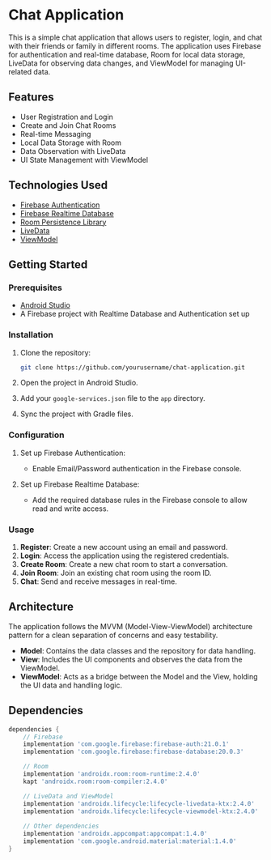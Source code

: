 # Chat Application

This is a simple chat application that allows users to register, login, and chat with their friends or family in different rooms. The application uses Firebase for authentication and real-time database, Room for local data storage, LiveData for observing data changes, and ViewModel for managing UI-related data.

## Features

- User Registration and Login
- Create and Join Chat Rooms
- Real-time Messaging
- Local Data Storage with Room
- Data Observation with LiveData
- UI State Management with ViewModel

## Technologies Used

- [Firebase Authentication](https://firebase.google.com/docs/auth)
- [Firebase Realtime Database](https://firebase.google.com/docs/database)
- [Room Persistence Library](https://developer.android.com/training/data-storage/room)
- [LiveData](https://developer.android.com/topic/libraries/architecture/livedata)
- [ViewModel](https://developer.android.com/topic/libraries/architecture/viewmodel)

## Getting Started

### Prerequisites

- [Android Studio](https://developer.android.com/studio)
- A Firebase project with Realtime Database and Authentication set up

### Installation

1. Clone the repository:
    ```sh
    git clone https://github.com/yourusername/chat-application.git
    ```
2. Open the project in Android Studio.

3. Add your `google-services.json` file to the `app` directory.

4. Sync the project with Gradle files.

### Configuration

1. Set up Firebase Authentication:
    - Enable Email/Password authentication in the Firebase console.

2. Set up Firebase Realtime Database:
    - Add the required database rules in the Firebase console to allow read and write access.

### Usage

1. **Register**: Create a new account using an email and password.
2. **Login**: Access the application using the registered credentials.
3. **Create Room**: Create a new chat room to start a conversation.
4. **Join Room**: Join an existing chat room using the room ID.
5. **Chat**: Send and receive messages in real-time.

## Architecture

The application follows the MVVM (Model-View-ViewModel) architecture pattern for a clean separation of concerns and easy testability.

- **Model**: Contains the data classes and the repository for data handling.
- **View**: Includes the UI components and observes the data from the ViewModel.
- **ViewModel**: Acts as a bridge between the Model and the View, holding the UI data and handling logic.

## Dependencies

```gradle
dependencies {
    // Firebase
    implementation 'com.google.firebase:firebase-auth:21.0.1'
    implementation 'com.google.firebase:firebase-database:20.0.3'

    // Room
    implementation 'androidx.room:room-runtime:2.4.0'
    kapt 'androidx.room:room-compiler:2.4.0'

    // LiveData and ViewModel
    implementation 'androidx.lifecycle:lifecycle-livedata-ktx:2.4.0'
    implementation 'androidx.lifecycle:lifecycle-viewmodel-ktx:2.4.0'
    
    // Other dependencies
    implementation 'androidx.appcompat:appcompat:1.4.0'
    implementation 'com.google.android.material:material:1.4.0'
}
